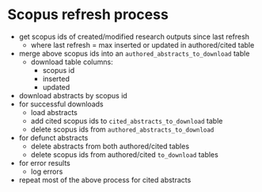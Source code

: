 # Scopus refresh process

* get scopus ids of created/modified research outputs since last refresh
  * where last refresh = max inserted or updated in authored/cited table
* merge above scopus ids into an `authored_abstracts_to_download` table
  * download table columns:
    * scopus id
    * inserted
    * updated
* download abstracts by scopus id
* for successful downloads
  * load abstracts
  * add cited scopus ids to `cited_abstracts_to_download` table
  * delete scopus ids from `authored_abstracts_to_download`
* for defunct abstracts
  * delete abstracts from both authored/cited tables
  * delete scopus ids from authored/cited `to_download` tables
* for error results
  * log errors
* repeat most of the above process for cited abstracts
